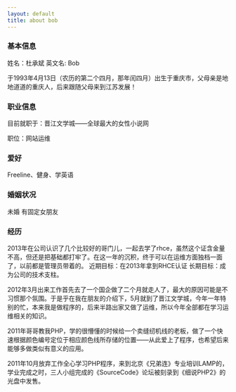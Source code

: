 ```yaml
---
layout: default 
title: about bob
---
```


### 基本信息
姓名：杜承斌 英文名: Bob

于1993年4月13日（农历的第二个四月，那年闰四月）出生于重庆市，父母亲是地地道道的重庆人，后来跟随父母来到江苏发展！

### 职业信息
目前就职于：晋江文学城——全球最大的女性小说网

职位：网站运维

### 爱好
Freeline、健身、学英语

### 婚姻状况
未婚 有固定女朋友

### 经历

2013年在公司认识了几个比较好的哥门儿，一起去学了rhce，虽然这个证含金量不高，但还是把基础都打牢了。在这一年的沉积，终于可以在运维方面独档一面了，以前都是管理员带着的。 近期目标：在2013年拿到RHCE认证 长期目标：成为公司的技术支柱。

2012年3月出来工作首先去了一个国企做了二个月就走人了，最大的原因可能是不习惯那个氛围。于是乎在我在朋友的介绍下，5月就到了晋江文学城，今年一年特别的忙，本来我是做程序的，后来半路出家又做了运维，所以今年全部都在学习运维相关的知识。

2011年哥哥教我PHP，学的很懵懂的时候给一个卖缝纫机线的老板，做了一个快速根据颜色编号定位于相应颜色线所存储的位置——从此爱上了程序，也希望后来能够多做类似有意义的应用。

2011年10月放弃工作全心学习PHP程序，来到北京《兄弟连》专业培训LAMP的，学业完成之时，三人小组完成的《SourceCode》论坛被刻录到《细说PHP2》的光盘中发售。
